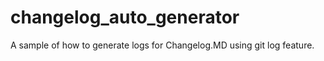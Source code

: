 # changelog_auto_generator
A sample of how to generate logs for Changelog.MD using git log feature.
